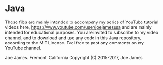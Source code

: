 # Java
These files are mainly intended to accompany my series of YouTube tutorial videos here, 
https://www.youtube.com/user/joejamesusa
and are mainly intended for educational purposes.
You are invited to subscribe to my video channel, and to download and use any code in 
this Java repository, according to the MIT License. 
Feel free to post any comments on my YouTube channel.

Joe James.
Fremont, California
Copyright (C) 2015-2017, Joe James

